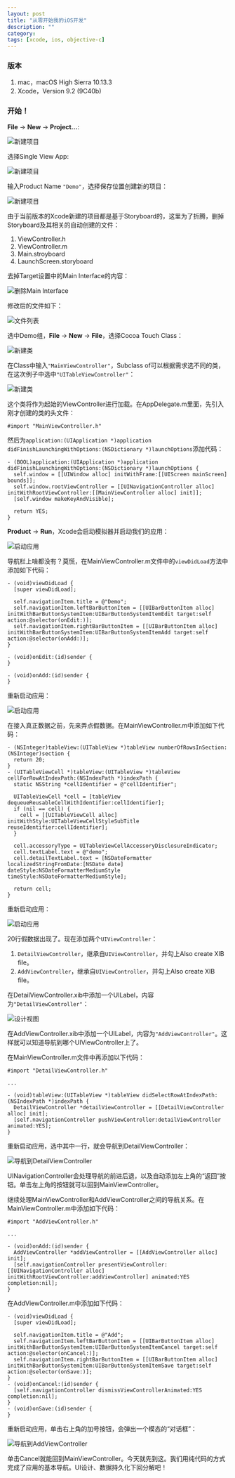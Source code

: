 ```yaml
---
layout: post
title: "从零开始我的iOS开发"
description: ""
category: 
tags: [xcode, ios, objective-c]
---
```


### 版本

1. mac，macOS High Sierra 10.13.3
2. Xcode，Version 9.2 (9C40b)

### 开始！

**File** -> **New** -> **Project...**:

![新建项目](/images/20180302-001.png)

选择Single View App:

![新建项目](/images/20180302-002.png)

输入Product Name `"Demo"`，选择保存位置创建新的项目：

![新建项目](/images/20180302-003.png)

由于当前版本的Xcode新建的项目都是基于Storyboard的，这里为了折腾，删掉Storyboard及其相关的自动创建的文件：

1. ViewController.h
2. ViewController.m
3. Main.stroyboard
4. LaunchScreen.storyboard

去掉Target设置中的Main Interface的内容：

![删除Main Interface](/images/20180302-004.png)

修改后的文件如下：

![文件列表](/images/20180302-005.png)

选中Demo组，**File** -> **New** -> **File**，选择Cocoa Touch Class：

![新建类](/images/20180302-006.png)

在Class中输入`"MainViewController"`，Subclass of可以根据需求选不同的类，在这次例子中选中`"UITableViewController"`：

![新建类](/images/20180302-007.png)

这个类将作为起始的ViewController进行加载。在AppDelegate.m里面，先引入刚才创建的类的头文件：

    #import "MainViewController.h"

然后为`application:(UIApplication *)application didFinishLaunchingWithOptions:(NSDictionary *)launchOptions`添加代码：

    - (BOOL)application:(UIApplication *)application didFinishLaunchingWithOptions:(NSDictionary *)launchOptions {
      self.window = [[UIWindow alloc] initWithFrame:[[UIScreen mainScreen] bounds]];
      self.window.rootViewController = [[UINavigationController alloc] initWithRootViewController:[[MainViewController alloc] init]];
      [self.window makeKeyAndVisible];

      return YES;
    }

**Product** -> **Run**，Xcode会启动模拟器并启动我们的应用：

![启动应用](/images/20180302-008.png)

导航栏上啥都没有？莫慌，在MainViewController.m文件中的`viewDidLoad`方法中添加如下代码：

    - (void)viewDidLoad {
      [super viewDidLoad];

      self.navigationItem.title = @"Demo";
      self.navigationItem.leftBarButtonItem = [[UIBarButtonItem alloc] initWithBarButtonSystemItem:UIBarButtonSystemItemEdit target:self action:@selector(onEdit:)];
      self.navigationItem.rightBarButtonItem = [[UIBarButtonItem alloc] initWithBarButtonSystemItem:UIBarButtonSystemItemAdd target:self action:@selector(onAdd:)];
    }

    - (void)onEdit:(id)sender {
    }

    - (void)onAdd:(id)sender {
    }

重新启动应用：

![启动应用](/images/20180302-009.png)

在接入真正数据之前，先来弄点假数据。在MainViewController.m中添加如下代码：

    - (NSInteger)tableView:(UITableView *)tableView numberOfRowsInSection:(NSInteger)section {
      return 20;
    }
    - (UITableViewCell *)tableView:(UITableView *)tableView cellForRowAtIndexPath:(NSIndexPath *)indexPath {
      static NSString *cellIdentifier = @"cellIdentifier";
      
      UITableViewCell *cell = [tableView dequeueReusableCellWithIdentifier:cellIdentifier];
      if (nil == cell) {
        cell = [[UITableViewCell alloc] initWithStyle:UITableViewCellStyleSubTitle reuseIdentifier:cellIdentifier];
      }

      cell.accessoryType = UITableViewCellAccessoryDisclosureIndicator;
      cell.textLabel.text = @"demo";
      cell.detailTextLabel.text = [NSDateFormatter localizedStringFromDate:[NSDate date] dateStyle:NSDateFormatterMediumStyle timeStyle:NSDateFormatterMediumStyle];
      
      return cell;
    }

重新启动应用：

![启动应用](/images/20180302-013.png)

20行假数据出现了。现在添加两个`UIViewController`：

1. `DetailViewController`，继承自`UIViewController`，并勾上Also create XIB file。
1. `AddViewController`，继承自`UIViewController`，并勾上Also create XIB file。

在DetailViewController.xib中添加一个UILabel，内容为`"DetailViewController"`：

![设计视图](/images/20180302-010.png)

在AddViewController.xib中添加一个UILabel，内容为`"AddViewController"`。这样就可以知道导航到哪个UIViewController上了。

在MainViewController.m文件中再添加以下代码：

    #import "DetailViewController.h"

    ...

    - (void)tableView:(UITableView *)tableView didSelectRowAtIndexPath:(NSIndexPath *)indexPath {
      DetailViewController *detailViewController = [[DetailViewController alloc] init];
      [self.navigationController pushViewController:detailViewController animated:YES];
    }

重新启动应用，选中其中一行，就会导航到DetailViewController：

![导航到DetailViewController](/images/20180302-011.png)

UINavigationController会处理导航的前进后退，以及自动添加左上角的“返回”按钮。单击左上角的按钮就可以回到MainViewController。

继续处理MainViewController和AddViewController之间的导航关系。在MainViewController.m中添加如下代码：

    #import "AddViewController.h"

    ...

    - (void)onAdd:(id)sender {
      AddViewController *addViewController = [[AddViewController alloc] init];
      [self.navigationController presentViewController:[[UINavigationController alloc] initWithRootViewController:addViewController] animated:YES completion:nil];
    }

在AddViewController.m中添加如下代码：

    - (void)viewDidLoad {
      [super viewDidLoad];

      self.navigationItem.title = @"Add";
      self.navigationItem.leftBarButtonItem = [[UIBarButtonItem alloc] initWithBarButtonSystemItem:UIBarButtonSystemItemCancel target:self action:@selector(onCancel:)];
      self.navigationItem.rightBarButtonItem = [[UIBarButtonItem alloc] initWithBarButtonSystemItem:UIBarButtonSystemItemSave target:self action:@selector(onSave:)];
    }
    - (void)onCancel:(id)sender {
      [self.navigationController dismissViewControllerAnimated:YES completion:nil];
    }
    - (void)onSave:(id)sender {
    }

重新启动应用，单击右上角的加号按钮，会弹出一个模态的“对话框”：

![导航到AddViewController](/images/20180302-012.png)

单击Cancel就能回到MainViewController。今天就先到这。我们用纯代码的方式完成了应用的基本导航。UI设计、数据持久化下回分解吧！
